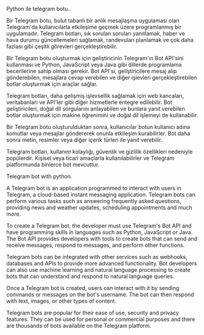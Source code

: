 Python ile telegram botu..

Bir Telegram botu, bulut tabanlı bir anlık mesajlaşma uygulaması olan Telegram'da kullanıcılarla etkileşime geçmek üzere programlanmış bir uygulamadır. Telegram botları, sık sorulan soruları yanıtlamak, haber ve hava durumu güncellemeleri sağlamak, randevuları planlamak ve çok daha fazlası gibi çeşitli görevleri gerçekleştirebilir.

Bir Telegram botu oluşturmak için geliştiricinin Telegram'ın Bot API'sini kullanması ve Python, JavaScript veya Java gibi dillerde programlama becerilerine sahip olması gerekir. Bot API'si, geliştiricilere mesaj alıp gönderebilen, mesajlara cevap verebilen ve diğer işlevleri gerçekleştirebilen botlar oluşturmak için araçlar sağlar.

Telegram botları, daha gelişmiş işlevsellik sağlamak için web kancaları, veritabanları ve API'ler gibi diğer hizmetlerle entegre edilebilir. Bot geliştiricileri, doğal dil sorgularını anlayabilen ve bunlara yanıt verebilen botlar oluşturmak için makine öğrenimini ve doğal dil işlemeyi de kullanabilir.

Bir Telegram botu oluşturulduktan sonra, kullanıcılar botun kullanıcı adına komutlar veya mesajlar göndererek onunla etkileşim kurabilirler. Bot daha sonra metin, resimler veya diğer içerik türleri ile yanıt verebilir.

Telegram botları, kullanım kolaylığı, güvenlik ve gizlilik özellikleri nedeniyle popülerdir. Kişisel veya ticari amaçlarla kullanılabilirler ve Telegram platformunda binlerce bot mevcuttur.

Telegram bot with python.

A Telegram bot is an application programmed to interact with users in Telegram, a cloud-based instant messaging application. Telegram bots can perform various tasks such as answering frequently asked questions, providing news and weather updates, scheduling appointments and much more.

To create a Telegram bot, the developer must use Telegram's Bot API and have programming skills in languages ​​such as Python, JavaScript or Java. The Bot API provides developers with tools to create bots that can send and receive messages, respond to messages, and perform other functions.

Telegram bots can be integrated with other services such as webhooks, databases and APIs to provide more advanced functionality. Bot developers can also use machine learning and natural language processing to create bots that can understand and respond to natural language queries.

Once a Telegram bot is created, users can interact with it by sending commands or messages on the bot's username. The bot can then respond with text, images, or other types of content.

Telegram bots are popular for their ease of use, security and privacy features. They can be used for personal or commercial purposes and there are thousands of bots available on the Telegram platform.
